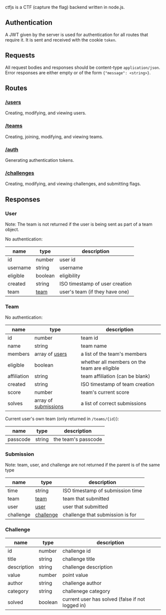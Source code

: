 ctfjs is a CTF (capture the flag) backend written in node.js.

## Authentication
A JWT given by the server is used for authentication for all routes that require it.
It is sent and received with the cookie `token`.

## Requests
All request bodies and responses should be content-type `application/json`.
Error responses are either empty or of the form `{"message": <string>}`.

## Routes
### [/users](users.md)
Creating, modifying, and viewing users.
### [/teams](teams.md)
Creating, joining, modifying, and viewing teams.
### [/auth](auth.md)
Generating authentication tokens.
### [/challenges](challenges.md)
Creating, modifying, and viewing challenges, and submitting flags.

## Responses
### User
Note: The team is not returned if the user is being sent as part of a team object.

No authentication:

|name|type|description|
|----|----|-----------|
|id|number|user id|
|username|string|username|
|eligible|boolean|eligibility|
|created|string|ISO timestamp of user creation|
|team|[team](#team)|user's team (if they have one)|

### Team
No authentication:

|name|type|description|
|----|----|-----------|
|id|number|team id|
|name|string|team name|
|members|array of [users](#user)|a list of the team's members|
|eligible|boolean|whether all members on the team are eligible|
|affiliation|string|team affiliation (can be blank)|
|created|string|ISO timestamp of team creation|
|score|number|team's current score|
|solves|array of [submissions](#submission)|a list of correct submissions|

Current user's own team (only returned in `/teams/{id}`):

|name|type|description|
|----|----|-----------|
|passcode|string|the team's passcode|

### Submission
Note: team, user, and challenge are not returned if the parent is of the same type

|name|type|description|
|----|----|-----------|
|time|string|ISO timestamp of submission time|
|team|[team](#team)|team that submitted|
|user|[user](#user)|user that submitted|
|challenge|[challenge](#challenge)|challenge that submission is for|

### Challenge

|name|type|description|
|----|----|-----------|
|id|number|challenge id|
|title|string|challenge title|
|description|string|challenge description|
|value|number|point value|
|author|string|challenge author|
|category|string|challenege category|
|solved|boolean|current user has solved (false if not logged in)|


